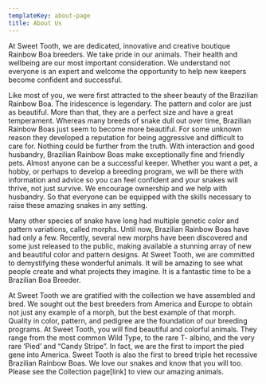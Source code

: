 ```yaml
---
templateKey: about-page
title: About Us
---
```


At Sweet Tooth, we are dedicated, innovative and creative boutique Rainbow Boa breeders. We take pride in our animals. Their health and wellbeing are our most important consideration. We understand not everyone is an expert and welcome the opportunity to help new keepers become confident and successful.

Like most of you, we were first attracted to the sheer beauty of the Brazilian Rainbow Boa. The iridescence is legendary. The pattern and color are just as beautiful. More than that, they are a perfect size and have a great temperament. Whereas many breeds of snake dull out over time, Brazilian Rainbow Boas just seem to become more beautiful. For some unknown reason they developed a reputation for being aggressive and difficult to care for. Nothing could be further from the truth. With interaction and good husbandry, Brazilian Rainbow Boas make exceptionally fine and friendly pets. Almost anyone can be a successful keeper. Whether you want a pet, a hobby, or perhaps to develop a breeding program, we will be there with information and advice so you can feel confident and your snakes will thrive, not just survive. We encourage ownership and we help with husbandry. So that everyone can be equipped with the skills necessary to raise these amazing snakes in any setting.

Many other species of snake have long had multiple genetic color and pattern variations, called morphs. Until now, Brazilian Rainbow Boas have had only a few. Recently, several new morphs have been discovered and some just released to the public, making available a stunning array of new and beautiful color and pattern designs. At Sweet Tooth, we are committed to demystifying these wonderful animals. It will be amazing to see what people create and what projects they imagine. It is a fantastic time to be a Brazilian Boa Breeder.

At Sweet Tooth we are gratified with the collection we have assembled and bred. We sought out the best breeders from America and Europe to obtain not just any example of a morph, but the best example of that morph. Quality in color, pattern, and pedigree are the foundation of our breeding programs. At Sweet Tooth, you will find beautiful and colorful animals. They range from the most common Wild Type, to the rare T- albino, and the very rare ‘Pied’ and “Candy Stripe”. In fact, we are the first to import the pied gene into America. Sweet Tooth is also the first to breed triple het recessive Brazilian Rainbow Boas. We love our snakes and know that you will too. Please see the Collection page[link] to view our amazing animals.
